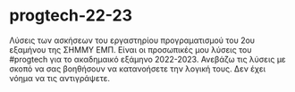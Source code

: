 # progtech-22-23
Λύσεις των ασκήσεων του εργαστηρίου προγραματισμού του 2ου εξαμήνου της ΣΗΜΜΥ ΕΜΠ. Είναι οι προσωπικές μου λύσεις του #progtech για το ακαδημαικό εξάμηνο 2022-2023. Ανεβάζω τις λύσεις με σκοπό να σας βοηθήσουν να κατανοήσετε την λογική τους. Δεν έχει νόημα να τις αντιγράψετε.
